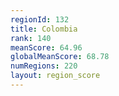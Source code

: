 ```yaml
---
regionId: 132
title: Colombia
rank: 140
meanScore: 64.96
globalMeanScore: 68.78
numRegions: 220
layout: region_score
---
```

